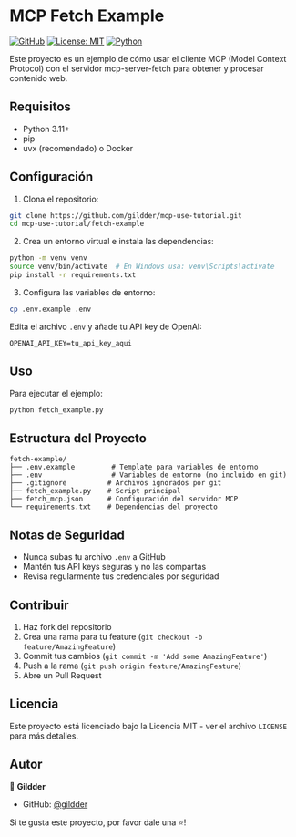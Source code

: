 # MCP Fetch Example

[![GitHub](https://img.shields.io/badge/GitHub-gildder-181717?style=flat&logo=github)](https://github.com/gildder)
[![License: MIT](https://img.shields.io/badge/License-MIT-yellow.svg)](https://opensource.org/licenses/MIT)
[![Python](https://img.shields.io/badge/Python-3.11+-blue.svg)](https://www.python.org/downloads/)

Este proyecto es un ejemplo de cómo usar el cliente MCP (Model Context Protocol) con el servidor mcp-server-fetch para obtener y procesar contenido web.

## Requisitos

- Python 3.11+
- pip
- uvx (recomendado) o Docker

## Configuración

1. Clona el repositorio:
```bash
git clone https://github.com/gildder/mcp-use-tutorial.git
cd mcp-use-tutorial/fetch-example
```

2. Crea un entorno virtual e instala las dependencias:
```bash
python -m venv venv
source venv/bin/activate  # En Windows usa: venv\Scripts\activate
pip install -r requirements.txt
```

3. Configura las variables de entorno:
```bash
cp .env.example .env
```
Edita el archivo `.env` y añade tu API key de OpenAI:
```
OPENAI_API_KEY=tu_api_key_aqui
```

## Uso

Para ejecutar el ejemplo:

```bash
python fetch_example.py
```

## Estructura del Proyecto

```
fetch-example/
├── .env.example         # Template para variables de entorno
├── .env                 # Variables de entorno (no incluido en git)
├── .gitignore          # Archivos ignorados por git
├── fetch_example.py    # Script principal
├── fetch_mcp.json      # Configuración del servidor MCP
└── requirements.txt    # Dependencias del proyecto
```

## Notas de Seguridad

- Nunca subas tu archivo `.env` a GitHub
- Mantén tus API keys seguras y no las compartas
- Revisa regularmente tus credenciales por seguridad

## Contribuir

1. Haz fork del repositorio
2. Crea una rama para tu feature (`git checkout -b feature/AmazingFeature`)
3. Commit tus cambios (`git commit -m 'Add some AmazingFeature'`)
4. Push a la rama (`git push origin feature/AmazingFeature`)
5. Abre un Pull Request

## Licencia

Este proyecto está licenciado bajo la Licencia MIT - ver el archivo `LICENSE` para más detalles.

## Autor

👤 **Gildder**

* GitHub: [@gildder](https://github.com/gildder)

Si te gusta este proyecto, por favor dale una ⭐️!
